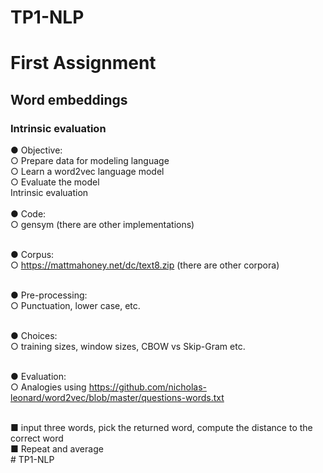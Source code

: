 # TP1-NLP

<h1>First Assignment</h1>
<h2>Word embeddings</h2>
<h3>Intrinsic evaluation</h3>

● Objective:<br>
○ Prepare data for modeling language<br>
○ Learn a word2vec language model<br>
○ Evaluate the model<br>
Intrinsic evaluation<br>
<br>
● Code:<br>
○ gensym (there are other implementations)<br><br>

● Corpus:<br>
○ https://mattmahoney.net/dc/text8.zip (there are other corpora)<br><br>

● Pre-processing:<br>
○ Punctuation, lower case, etc.<br>
<br>

● Choices:<br>
○ training sizes, window sizes, CBOW vs Skip-Gram etc.<br><br>

● Evaluation:<br>
○ Analogies using https://github.com/nicholas-leonard/word2vec/blob/master/questions-words.txt<br><br>

■ input three words, pick the returned word, compute the distance to the correct word<br>
■ Repeat and average<br># TP1-NLP
